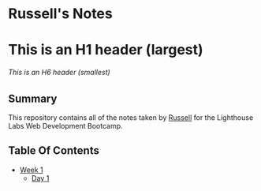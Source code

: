 # Russell's Notes

# This is an H1 header (largest)
###### This is an H6 header (smallest)

## Summary

This repository contains all of the notes taken by [Russell](https://github.com/RussellAbraham) for the Lighthouse Labs Web Development Bootcamp.

## Table Of Contents

* [Week 1](/Week_1)
  * [Day 1](/Week_1/Day_1)